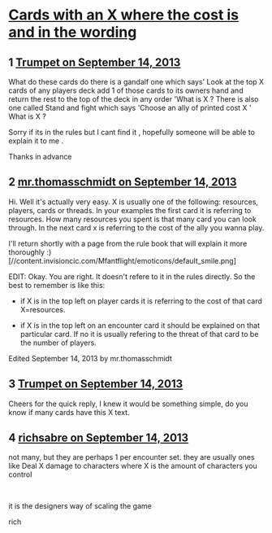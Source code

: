 # [Cards with an X where the cost is and in the wording](https://community.fantasyflightgames.com/topic/90379-cards-with-an-x-where-the-cost-is-and-in-the-wording/)

## 1 [Trumpet on September 14, 2013](https://community.fantasyflightgames.com/topic/90379-cards-with-an-x-where-the-cost-is-and-in-the-wording/?do=findComment&comment=866208)

What do these cards do there is a gandalf one which says' Look at the top X cards of any players deck add 1 of those cards to its owners hand and return the rest to the top of the deck in any order 'What is X ? There is also one called Stand and fight which says 'Choose an ally of printed cost X ' What is X ?

Sorry if its in the rules but I cant find it , hopefully someone will be able to explain it to me .

Thanks in advance

## 2 [mr.thomasschmidt on September 14, 2013](https://community.fantasyflightgames.com/topic/90379-cards-with-an-x-where-the-cost-is-and-in-the-wording/?do=findComment&comment=866222)

Hi. Well it's actually very easy. X is usually one of the following: resources, players, cards or threads. In your examples the first card it is referring to resources. How many resources you spent is that many card you can look through. In the next card x is referring to the cost of the ally you wanna play.

I'll return shortly with a page from the rule book that will explain it more thoroughly :) [//content.invisioncic.com/Mfantflight/emoticons/default_smile.png]

EDIT: Okay. You are right. It doesn't refere to it in the rules directly. So the best to remember is like this:

- if X is in the top left on player cards it is referring to the cost of that card X=resources.

- if X is in the top left on an encounter card it should be explained on that particular card. If no it is usually refering to the threat of that card to be the number of players.

Edited September 14, 2013 by mr.thomasschmidt

## 3 [Trumpet on September 14, 2013](https://community.fantasyflightgames.com/topic/90379-cards-with-an-x-where-the-cost-is-and-in-the-wording/?do=findComment&comment=866267)

Cheers for the quick reply, I knew it would be something simple, do you know if many cards have this X text.

## 4 [richsabre on September 14, 2013](https://community.fantasyflightgames.com/topic/90379-cards-with-an-x-where-the-cost-is-and-in-the-wording/?do=findComment&comment=866270)

not many, but they are perhaps 1 per encounter set. they are usually ones like Deal X damage to characters where X is the amount of characters you control

 

it is the designers way of scaling the game

rich

